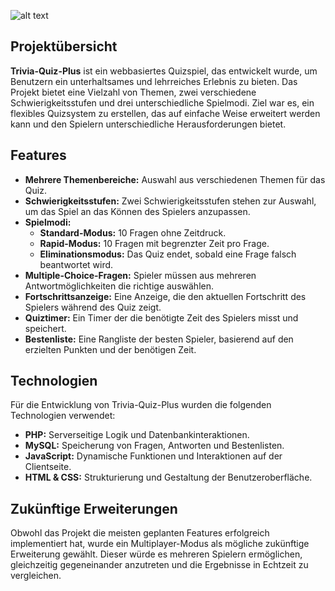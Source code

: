 
![alt text](https://github.com/philipp-burri/p08-trivia-quiz-plus/blob/main/TitelBildGithub1-0.png?raw=true)


## Projektübersicht

**Trivia-Quiz-Plus** ist ein webbasiertes Quizspiel, das entwickelt wurde, um Benutzern ein unterhaltsames und lehrreiches Erlebnis zu bieten. Das Projekt bietet eine Vielzahl von Themen, zwei verschiedene Schwierigkeitsstufen und drei unterschiedliche Spielmodi. Ziel war es, ein flexibles Quizsystem zu erstellen, das auf einfache Weise erweitert werden kann und den Spielern unterschiedliche Herausforderungen bietet.

## Features

- **Mehrere Themenbereiche:** Auswahl aus verschiedenen Themen für das Quiz.
- **Schwierigkeitsstufen:** Zwei Schwierigkeitsstufen stehen zur Auswahl, um das Spiel an das Können des Spielers anzupassen.
- **Spielmodi:**
  - **Standard-Modus:** 10 Fragen ohne Zeitdruck.
  - **Rapid-Modus:** 10 Fragen mit begrenzter Zeit pro Frage.
  - **Eliminationsmodus:** Das Quiz endet, sobald eine Frage falsch beantwortet wird.
- **Multiple-Choice-Fragen:** Spieler müssen aus mehreren Antwortmöglichkeiten die richtige auswählen.
- **Fortschrittsanzeige:** Eine Anzeige, die den aktuellen Fortschritt des Spielers während des Quiz zeigt.
- **Quiztimer:** Ein Timer der die benötigte Zeit des Spielers misst und speichert.
- **Bestenliste:** Eine Rangliste der besten Spieler, basierend auf den erzielten Punkten und der benötigen Zeit.

## Technologien

Für die Entwicklung von Trivia-Quiz-Plus wurden die folgenden Technologien verwendet:

- **PHP:** Serverseitige Logik und Datenbankinteraktionen.
- **MySQL:** Speicherung von Fragen, Antworten und Bestenlisten.
- **JavaScript:** Dynamische Funktionen und Interaktionen auf der Clientseite.
- **HTML & CSS:** Strukturierung und Gestaltung der Benutzeroberfläche.

## Zukünftige Erweiterungen

Obwohl das Projekt die meisten geplanten Features erfolgreich implementiert hat, wurde ein Multiplayer-Modus als mögliche zukünftige Erweiterung gewählt. Dieser würde es mehreren Spielern ermöglichen, gleichzeitig gegeneinander anzutreten und die Ergebnisse in Echtzeit zu vergleichen.
